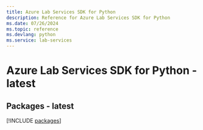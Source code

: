 ```yaml
---
title: Azure Lab Services SDK for Python
description: Reference for Azure Lab Services SDK for Python
ms.date: 07/26/2024
ms.topic: reference
ms.devlang: python
ms.service: lab-services
---
```

# Azure Lab Services SDK for Python - latest
## Packages - latest
[!INCLUDE [packages](lab-services-index.md)]